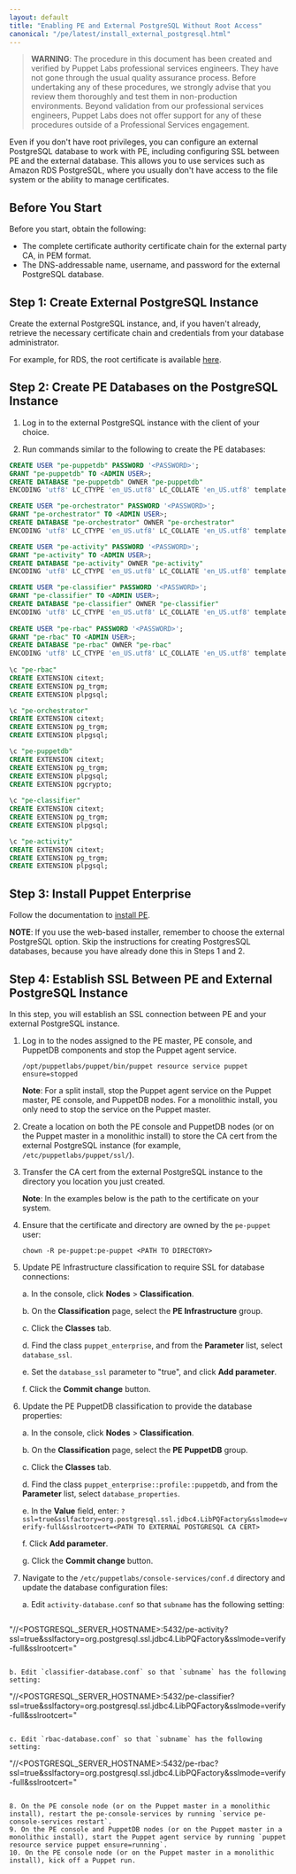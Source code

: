 ```yaml
---
layout: default
title: "Enabling PE and External PostgreSQL Without Root Access"
canonical: "/pe/latest/install_external_postgresql.html"
---
```


> **WARNING**: The procedure in this document has been created and verified by Puppet Labs professional services engineers. They have not gone through the usual quality assurance process. Before undertaking any of these procedures, we strongly advise that you review them thoroughly and test them in non-production environments. Beyond validation from our professional services engineers, Puppet Labs does not offer support for any of these procedures outside of a Professional Services engagement.

Even if you don't have root privileges, you can configure an external PostgreSQL database to work with PE, including configuring SSL between PE and the external database. This allows you to use services such as Amazon RDS PostgreSQL, where you usually don't have access to the file system or the ability to manage certificates. 

## Before You Start
Before you start, obtain the following:

- The complete certificate authority certificate chain for the external party CA, in PEM format.
- The DNS-addressable name, username, and password for the external PostgreSQL database.

## Step 1: Create External PostgreSQL Instance 
 
Create the external PostgreSQL instance, and, if you haven't already, retrieve the necessary certificate chain and credentials from your database administrator.

For example, for RDS, the root certificate is available [here](https://s3.amazonaws.com/rds-downloads/rds-ca-2015-root.pem).

## Step 2: Create PE Databases on the PostgreSQL Instance

1. Log in to the external PostgreSQL instance with the client of your choice. 

2. Run commands similar to the following to create the PE databases:

~~~SQL
CREATE USER "pe-puppetdb" PASSWORD '<PASSWORD>';
GRANT "pe-puppetdb" TO <ADMIN USER>;
CREATE DATABASE "pe-puppetdb" OWNER "pe-puppetdb" 
ENCODING 'utf8' LC_CTYPE 'en_US.utf8' LC_COLLATE 'en_US.utf8' template template0;

CREATE USER "pe-orchestrator" PASSWORD '<PASSWORD>';
GRANT "pe-orchestrator" TO <ADMIN USER>;
CREATE DATABASE "pe-orchestrator" OWNER "pe-orchestrator" 
ENCODING 'utf8' LC_CTYPE 'en_US.utf8' LC_COLLATE 'en_US.utf8' template template0;

CREATE USER "pe-activity" PASSWORD '<PASSWORD>';
GRANT "pe-activity" TO <ADMIN USER>;
CREATE DATABASE "pe-activity" OWNER "pe-activity" 
ENCODING 'utf8' LC_CTYPE 'en_US.utf8' LC_COLLATE 'en_US.utf8' template template0;

CREATE USER "pe-classifier" PASSWORD '<PASSWORD>';
GRANT "pe-classifier" TO <ADMIN USER>;
CREATE DATABASE "pe-classifier" OWNER "pe-classifier" 
ENCODING 'utf8' LC_CTYPE 'en_US.utf8' LC_COLLATE 'en_US.utf8' template template0;
    
CREATE USER "pe-rbac" PASSWORD '<PASSWORD>';
GRANT "pe-rbac" TO <ADMIN USER>;
CREATE DATABASE "pe-rbac" OWNER "pe-rbac" 
ENCODING 'utf8' LC_CTYPE 'en_US.utf8' LC_COLLATE 'en_US.utf8' template template0;
 
\c "pe-rbac"
CREATE EXTENSION citext;
CREATE EXTENSION pg_trgm;
CREATE EXTENSION plpgsql;

\c "pe-orchestrator"
CREATE EXTENSION citext;
CREATE EXTENSION pg_trgm;
CREATE EXTENSION plpgsql; 

\c "pe-puppetdb"
CREATE EXTENSION citext;
CREATE EXTENSION pg_trgm;
CREATE EXTENSION plpgsql;
CREATE EXTENSION pgcrypto;
    
\c "pe-classifier"
CREATE EXTENSION citext;
CREATE EXTENSION pg_trgm;
CREATE EXTENSION plpgsql;

\c "pe-activity"
CREATE EXTENSION citext;
CREATE EXTENSION pg_trgm;
CREATE EXTENSION plpgsql;
~~~

## Step 3: Install Puppet Enterprise
  
Follow the documentation to [install PE](./install_basic.html#choose-an-installation-method).

**NOTE**: If you use the web-based installer, remember to choose the external PostgreSQL option. Skip the instructions for creating PostgresSQL databases, because you have already done this in Steps 1 and 2.
 
## Step 4: Establish SSL Between PE and External PostgreSQL Instance

In this step, you will establish an SSL connection between PE and your external PostgreSQL instance.

1. Log in to the nodes assigned to the PE master, PE console, and PuppetDB components and stop the Puppet agent service.

   `/opt/puppetlabs/puppet/bin/puppet resource service puppet ensure=stopped`
   
   **Note**: For a split install, stop the Puppet agent service on the Puppet master, PE console, and PuppetDB nodes. For a monolithic install, you only need to stop the service on the Puppet master.
     
2. Create a location on both the PE console and PuppetDB nodes (or on the Puppet master in a monolithic install) to store the CA cert from the external PostgreSQL instance (for example, `/etc/puppetlabs/puppet/ssl/`).
    
3. Transfer the CA cert from the external PostgreSQL instance to the directory you location you just created.

   **Note**: In the examples below <PATH TO EXTERNAL POSTGRESQL CA CERT> is the path to the certificate on your system.
   
4. Ensure that the certificate and directory are owned by the `pe-puppet` user:

   `chown -R pe-puppet:pe-puppet <PATH TO DIRECTORY>`
   
5. Update PE Infrastructure classification to require SSL for database connections:

   a. In the console, click **Nodes** > **Classification**. 
      
   b. On the **Classification** page, select the **PE Infrastructure** group.
   
   c. Click the **Classes** tab. 
   
   d. Find the class `puppet_enterprise`, and from the **Parameter** list, select `database_ssl`.
   
   e. Set the `database_ssl` parameter to "true", and click **Add parameter**.
   
   f. Click the **Commit change** button.
   
6. Update the PE PuppetDB classification to provide the database properties:

   a. In the console, click **Nodes** > **Classification**.
      
   b. On the **Classification** page, select the **PE PuppetDB** group.
   
   c. Click the **Classes** tab.
   
   d. Find the class `puppet_enterprise::profile::puppetdb`, and from the **Parameter** list, select `database_properties`.
   
   e. In the **Value** field, enter: `?ssl=true&sslfactory=org.postgresql.ssl.jdbc4.LibPQFactory&sslmode=verify-full&sslrootcert=<PATH TO EXTERNAL POSTGRESQL CA CERT>`
   
   f. Click **Add parameter**.
   
   g. Click the **Commit change** button.
    
7. Navigate to the `/etc/puppetlabs/console-services/conf.d` directory and update the database configuration files:

   a. Edit `activity-database.conf` so that `subname` has the following setting:
   
   ~~~
"//<POSTGRESQL_SERVER_HOSTNAME>:5432/pe-activity?ssl=true&sslfactory=org.postgresql.ssl.jdbc4.LibPQFactory&sslmode=verify-full&sslrootcert=<PATH TO EXTERNAL POSTGRESQL CA CERT>"
   ~~~
      
   b. Edit `classifier-database.conf` so that `subname` has the following setting:
   
   ~~~
   "//<POSTGRESQL_SERVER_HOSTNAME>:5432/pe-classifier?ssl=true&sslfactory=org.postgresql.ssl.jdbc4.LibPQFactory&sslmode=verify-full&sslrootcert=<PATH TO EXTERNAL POSTGRESQL CA CERT>"
   ~~~
       
   c. Edit `rbac-database.conf` so that `subname` has the following setting:
   
   ~~~
 "//<POSTGRESQL_SERVER_HOSTNAME>:5432/pe-rbac?ssl=true&sslfactory=org.postgresql.ssl.jdbc4.LibPQFactory&sslmode=verify-full&sslrootcert=<PATH TO EXTERNAL POSTGRESQL CA CERT>"
   ~~~
                  
8. On the PE console node (or on the Puppet master in a monolithic install), restart the pe-console-services by running `service pe-console-services restart`.
9. On the PE console and PuppetDB nodes (or on the Puppet master in a monolithic install), start the Puppet agent service by running `puppet resource service puppet ensure=running`.
10. On the PE console node (or on the Puppet master in a monolithic install), kick off a Puppet run. 


